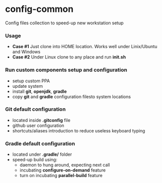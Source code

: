 # config-common
Config files collection to speed-up new workstation setup

### Usage
* **Case #1** Just clone into HOME location. Works well under Linix/Ubuntu and Windows
* **Case #2** Under Linux clone to any place and run **init.sh**

### Run custom components setup and configuration
* setup custom PPA
* update system
* install **git**, **openjdk**, **gradle**
* copy **git** and **gradle** configuration filesto system locations

### Git default configuration
* located inside **.gitconfig** file
* github user configuration
* shortcuts/aliases introduction to reduce useless keyboard typing

### Gradle default configuration
* located under **.gradle/** folder
* speed-up build using:
  * daemon to hung around, expecting next call
  * incubating **configure-on-demand** feature
  * turn on incubating **parallel-build** feature
